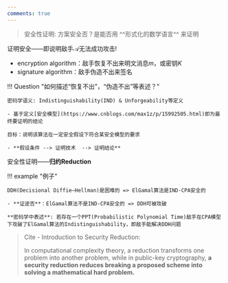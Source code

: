 ```yaml
---
comments: true
---
```


> 安全性证明: 方案安全否？是能否用 ^^形式化的数学语言^^ 来证明

证明安全——即说明敌手$\mathcal{A}$无法成功攻击!

- encryption algorithm：敌手恢复不出来明文消息$m$，或密钥$K$
- signature algorithm：敌手伪造不出来签名

!!! Question "如何描述“恢复不出”，“伪造不出”等表述？"

    密码学语义: Indistinguishability(IND) & Unforgeability等定义

    - 基于定义[安全模型](https://www.cnblogs.com/max1z/p/15992505.html)即为最终要证明的结论

    目标：说明该算法在一定安全假设下符合某安全模型的要求
    
    - **假设条件 --> 证明技术  --> 证明结论**

安全性证明——**归约Reduction**

!!! example "例子"

    DDH(Decisional Diffie–Hellman)是困难的 => ElGamal算法是IND-CPA安全的

    - **证逆否**：ElGamal算法不是IND-CPA安全的 => DDH可被攻破

    **密码学中表述**: 若存在一个PPT(Probabilistic Polynomial Time)敌手在CPA模型下攻破了ElGamal算法的Indistinguishability，即敌手能解决DDH问题

> Cite - Introduction to Security Reduction:
> 
> In computational complexity theory, a reduction transforms one problem into another problem, while in public-key cryptography, **a security reduction reduces breaking a proposed scheme into solving a mathematical hard problem.**
